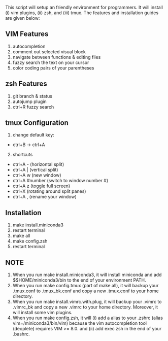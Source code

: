 This script will setup an friendly environment for programmers. It will install (i) vim plugins, (ii) zsh, and (iii) tmux. The features and installation guides are given below:

## VIM Features
1. autocompletion
2. comment out selected visual block
3. navigate between functions & editing files
4. fuzzy search the text on your cursor
5. color coding pairs of your parentheses

## zsh Features
1. git branch & status
2. autojump plugin
3. ctrl+R fuzzy search

## tmux Configuration
1. change default key:
- ctrl+B -> ctrl+A
2. shortcuts
- ctrl+A - (horizontal split) 
- ctrl+A | (vertical split) 
- ctrl+A w (new window)
- ctrl+A #number (switch to window number #)
- ctrl+A z (toggle full screen)
- ctrl+X (rotating around split panes)
- ctrl+A , (rename your window)


## Installation
1. make install.miniconda3
2. restart terminal
3. make all
4. make config.zsh
5. restart terminal

## NOTE
1. When you run make install.miniconda3, it will install miniconda and add $$HOME/miniconda3/bin to the end of your environment PATH. 
2. When you run make config.tmux (part of make all), it will backup your .tmux.conf to .tmux_bk.conf and copy a new .tmux.conf to your home directory.
3. When you run make install.vimrc.with.plug, it will backup your .vimrc to .vimrc_bk and copy a new .vimrc to your home directory. Moreover, it will install some vim plugins. 
4. When you run make config.zsh, it will (i) add a alias to your .zshrc (alias vim=/miniconda3/bin/vim) because the vim autocompletion tool (deoplete) requires VIM >= 8.0. and (ii) add exec zsh in the end of your .bashrc.
